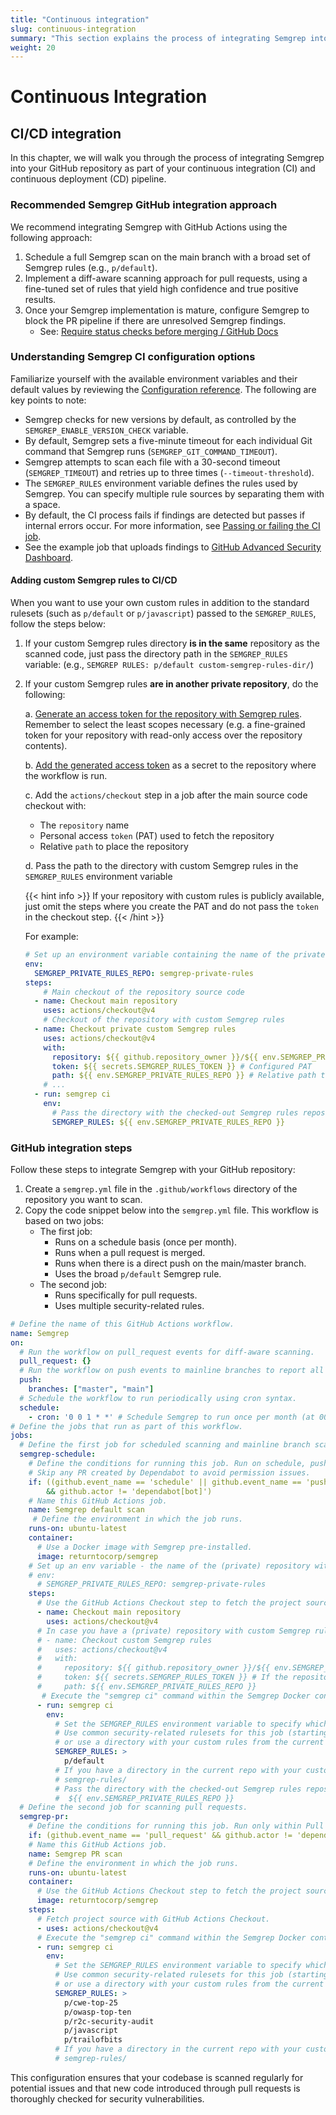 ```yaml
---
title: "Continuous integration"
slug: continuous-integration
summary: "This section explains the process of integrating Semgrep into your continuous integration and continuous delivery (CI/CD) pipeline."
weight: 20
---
```


# Continuous Integration

## CI/CD integration

In this chapter, we will walk you through the process of integrating Semgrep into your GitHub repository
as part of your continuous integration (CI) and continuous deployment (CD) pipeline.

### Recommended Semgrep GitHub integration approach

We recommend integrating Semgrep with GitHub Actions using the following approach:

1. Schedule a full Semgrep scan on the main branch with a broad set of Semgrep rules (e.g., `p/default`).
2. Implement a diff-aware scanning approach for pull requests, using a fine-tuned set of rules that yield high
   confidence and true positive results.
3. Once your Semgrep implementation is mature, configure Semgrep to block the PR pipeline if there are
   unresolved Semgrep findings.
   - See: [Require status checks before merging / GitHub Docs](https://docs.github.com/en/repositories/configuring-branches-and-merges-in-your-repository/defining-the-mergeability-of-pull-requests/about-protected-branches#require-status-checks-before-merging)

### Understanding Semgrep CI configuration options

Familiarize yourself with the available environment variables and their default values by reviewing the [Configuration reference](https://semgrep.dev/docs/semgrep-ci/configuration-reference/).
The following are key points to note:

- Semgrep checks for new versions by default, as controlled by the `SEMGREP_ENABLE_VERSION_CHECK` variable.
- By default, Semgrep sets a five-minute timeout for each individual Git command that Semgrep runs (`SEMGREP_GIT_COMMAND_TIMEOUT`).
- Semgrep attempts to scan each file with a 30-second timeout (`SEMGREP_TIMEOUT`) and retries up to three times (`--timeout-threshold`).
- The `SEMGREP_RULES` environment variable defines the rules used by Semgrep. You can specify multiple rule sources
  by separating them with a space.
- By default, the CI process fails if findings are detected but passes if internal errors occur. For more information, see
[Passing or failing the CI job](https://semgrep.dev/docs/semgrep-ci/running-semgrep-ci-without-semgrep-app/#passing-or-failing-the-ci-job).
- See the example job that uploads findings to [GitHub Advanced Security Dashboard](https://semgrep.dev/docs/semgrep-ci/sample-ci-configs#:~:text=Alternate%20job%20that%20uploads%20findings%20to%20GitHub%20Advanced%20Security%20Dashboard).

#### Adding custom Semgrep rules to CI/CD

When you want to use your own custom rules in addition to the standard rulesets (such as `p/default` or `p/javascript`)
passed to the `SEMGREP_RULES`, follow the steps below:

1. If your custom Semgrep rules directory **is in the same** repository as the scanned code,
       just pass the directory path in the `SEMGREP_RULES` variable:
      (e.g., `SEMGREP RULES: p/default custom-semgrep-rules-dir/`)

2. If your custom Semgrep rules **are in another private repository**, do the following:

    a. [Generate an access token for the repository with Semgrep rules](https://docs.github.com/en/authentication/keeping-your-account-and-data-secure/managing-your-personal-access-tokens).
    Remember to select the least scopes necessary (e.g. a fine-grained token for your repository with read-only access over the repository contents).

    b. [Add the generated access token](https://docs.github.com/en/actions/security-guides/using-secrets-in-github-actions)
    as a secret to the repository where the workflow is run.

    c. Add the `actions/checkout` step in a job after the main source code checkout with:
      - The `repository` name
      - Personal access `token` (PAT) used to fetch the repository
      - Relative `path` to place the repository

    d. Pass the path to the directory with custom Semgrep rules in the `SEMGREP_RULES` environment variable

    {{< hint info >}}
If your repository with custom rules is publicly available, just omit the steps where you create the PAT and do not pass
the `token` in the checkout step.
    {{< /hint >}}

    For example:

    ```yaml
    # Set up an environment variable containing the name of the private repository with custom Semgrep rules
    env:
      SEMGREP_PRIVATE_RULES_REPO: semgrep-private-rules
    steps:
        # Main checkout of the repository source code
      - name: Checkout main repository
        uses: actions/checkout@v4
        # Checkout of the repository with custom Semgrep rules
      - name: Checkout private custom Semgrep rules
        uses: actions/checkout@v4
        with:
          repository: ${{ github.repository_owner }}/${{ env.SEMGREP_PRIVATE_RULES_REPO }} # organization-name/semgrep-private-rules
          token: ${{ secrets.SEMGREP_RULES_TOKEN }} # Configured PAT
          path: ${{ env.SEMGREP_PRIVATE_RULES_REPO }} # Relative path to place the repository
        # ...
      - run: semgrep ci
        env:
          # Pass the directory with the checked-out Semgrep rules repository
          SEMGREP_RULES: ${{ env.SEMGREP_PRIVATE_RULES_REPO }}
    ```

### GitHub integration steps

Follow these steps to integrate Semgrep with your GitHub repository:

1. Create a `semgrep.yml` file in the `.github/workflows` directory of the repository you want to scan.
2. Copy the code snippet below into the `semgrep.yml` file. This workflow is based on two jobs:
     - The first job:
       - Runs on a schedule basis (once per month).
       - Runs when a pull request is merged.
       - Runs when there is a direct push on the main/master branch.
       - Uses the broad `p/default` Semgrep rule.
     - The second job:
       - Runs specifically for pull requests.
       - Uses multiple security-related rules.

```yaml {linenos=inline}
# Define the name of this GitHub Actions workflow.
name: Semgrep
on:
  # Run the workflow on pull_request events for diff-aware scanning.
  pull_request: {}
  # Run the workflow on push events to mainline branches to report all findings.
  push:
    branches: ["master", "main"]
  # Schedule the workflow to run periodically using cron syntax.
  schedule:
    - cron: '0 0 1 * *' # Schedule Semgrep to run once per month (at 00:00 on day-of-month 1).
# Define the jobs that run as part of this workflow.
jobs:
  # Define the first job for scheduled scanning and mainline branch scanning.
  semgrep-schedule:
    # Define the conditions for running this job. Run on schedule, push to master/main, or merged PR.
    # Skip any PR created by Dependabot to avoid permission issues.
    if: ((github.event_name == 'schedule' || github.event_name == 'push' || github.event.pull_request.merged == true)
        && github.actor != 'dependabot[bot]')
    # Name this GitHub Actions job.
    name: Semgrep default scan
     # Define the environment in which the job runs.
    runs-on: ubuntu-latest
    container:
      # Use a Docker image with Semgrep pre-installed.
      image: returntocorp/semgrep
    # Set up an env variable - the name of the (private) repository with custom Semgrep rules
    # env:
      # SEMGREP_PRIVATE_RULES_REPO: semgrep-private-rules
    steps:
      # Use the GitHub Actions Checkout step to fetch the project source code.
      - name: Checkout main repository
        uses: actions/checkout@v4
      # In case you have a (private) repository with custom Semgrep rules:
      # - name: Checkout custom Semgrep rules
      #   uses: actions/checkout@v4
      #   with:
      #     repository: ${{ github.repository_owner }}/${{ env.SEMGREP_PRIVATE_RULES_REPO }}
      #     token: ${{ secrets.SEMGREP_RULES_TOKEN }} # If the repository is private
      #     path: ${{ env.SEMGREP_PRIVATE_RULES_REPO }}
       # Execute the "semgrep ci" command within the Semgrep Docker container.
      - run: semgrep ci
        env:
          # Set the SEMGREP_RULES environment variable to specify which rules Semgrep should use.
          # Use common security-related rulesets for this job (starting with `p/`)
          # or use a directory with your custom rules from the current repository (such as `semgrep-rules/`).
          SEMGREP_RULES: >
            p/default
          # If you have a directory in the current repo with your custom rules:
          # semgrep-rules/
          # Pass the directory with the checked-out Semgrep rules repository
          #  ${{ env.SEMGREP_PRIVATE_RULES_REPO }}
  # Define the second job for scanning pull requests.
  semgrep-pr:
    # Define the conditions for running this job. Run only within Pull Requests, excluding Dependabot PRs.
    if: (github.event_name == 'pull_request' && github.actor != 'dependabot[bot]')
    # Name this GitHub Actions job.
    name: Semgrep PR scan 
    # Define the environment in which the job runs.
    runs-on: ubuntu-latest
    container:
      # Use the GitHub Actions Checkout step to fetch the project source code.
      image: returntocorp/semgrep
    steps:
      # Fetch project source with GitHub Actions Checkout.
      - uses: actions/checkout@v4
      # Execute the "semgrep ci" command within the Semgrep Docker container.
      - run: semgrep ci
        env:
          # Set the SEMGREP_RULES environment variable to specify which rules Semgrep should use.
          # Use common security-related rulesets for this job (starting with `p/`)
          # or use a directory with your custom rules from the current repository (such as `semgrep-rules/`).
          SEMGREP_RULES: > 
            p/cwe-top-25
            p/owasp-top-ten
            p/r2c-security-audit
            p/javascript
            p/trailofbits
          # If you have a directory in the current repo with your custom rules:
          # semgrep-rules/
```

This configuration ensures that your codebase is scanned regularly for potential issues
and that new code introduced through pull requests is thoroughly checked for security vulnerabilities.
